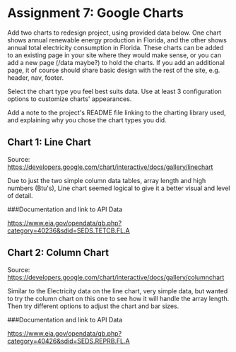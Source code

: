 # Assignment 7: Google Charts

Add two charts to redesign project, using provided data below. One chart shows annual renewable energy production in Florida, and the other shows annual total electricity consumption in Florida. These charts can be added to an existing page in your site where they would make sense, or you can add a new page (/data maybe?) to hold the charts. If you add an additional page, it of course should share basic design with the rest of the site, e.g. header, nav, footer.

Select the chart type you feel best suits data. Use at least 3 configuration options to customize charts' appearances.

Add a note to the project's README file linking to the charting library used, and explaining why you chose the chart types you did. 

## Chart 1: Line Chart

Source: https://developers.google.com/chart/interactive/docs/gallery/linechart

Due to just the two simple column data tables, array length and high numbers (Btu's), Line chart seemed logical to give it a better visual and level of detail.

###Documentation and link to API Data

https://www.eia.gov/opendata/qb.php?category=40236&sdid=SEDS.TETCB.FL.A 

## Chart 2: Column Chart

Source: https://developers.google.com/chart/interactive/docs/gallery/columnchart

Similar to the Electricity data on the line chart, very simple data, but wanted to try the column chart on this one to see how it will handle the array length. Then try different options to adjust the chart and bar sizes.

###Documentation and link to API Data

https://www.eia.gov/opendata/qb.php?category=40426&sdid=SEDS.REPRB.FL.A
